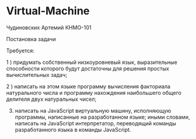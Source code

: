 # Virtual-Machine

Чудиновских Артемий КНМО-101

Постановка задачи

Требуется:

1 ) придумать собственный низкоуровневый язык, выразительные способности которого будут достаточны для решения
простых вычислительных задач;

2 ) написать на этом языке программу вычисления факториала натурального числа и программу нахождения наибольшего
общего делителя двух натуральных чисел;

3) написать на JavaScript виртуальную машину, исполняющую
программы, написанные на разработанном языке; иными словами, написать на JavaScript интерпретатор, переводящий команды разработанного языка в команды JavaScript.
